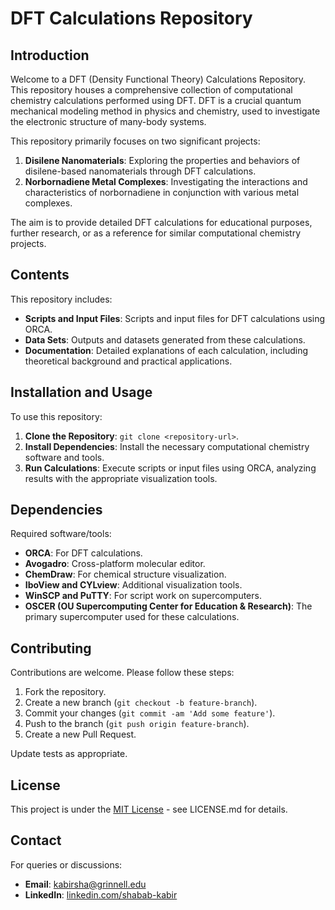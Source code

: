 # DFT Calculations Repository

## Introduction

Welcome to a DFT (Density Functional Theory) Calculations Repository. This repository houses a comprehensive collection of computational chemistry calculations performed using DFT. DFT is a crucial quantum mechanical modeling method in physics and chemistry, used to investigate the electronic structure of many-body systems.

This repository primarily focuses on two significant projects: 
1. **Disilene Nanomaterials**: Exploring the properties and behaviors of disilene-based nanomaterials through DFT calculations.
2. **Norbornadiene Metal Complexes**: Investigating the interactions and characteristics of norbornadiene in conjunction with various metal complexes.

The aim is to provide detailed DFT calculations for educational purposes, further research, or as a reference for similar computational chemistry projects.

## Contents

This repository includes:

- **Scripts and Input Files**: Scripts and input files for DFT calculations using ORCA.
- **Data Sets**: Outputs and datasets generated from these calculations.
- **Documentation**: Detailed explanations of each calculation, including theoretical background and practical applications.

## Installation and Usage

To use this repository:

1. **Clone the Repository**: `git clone <repository-url>`.
2. **Install Dependencies**: Install the necessary computational chemistry software and tools.
3. **Run Calculations**: Execute scripts or input files using ORCA, analyzing results with the appropriate visualization tools.

## Dependencies

Required software/tools:

- **ORCA**: For DFT calculations.
- **Avogadro**: Cross-platform molecular editor.
- **ChemDraw**: For chemical structure visualization.
- **IboView and CYLview**: Additional visualization tools.
- **WinSCP and PuTTY**: For script work on supercomputers.
- **OSCER (OU Supercomputing Center for Education & Research)**: The primary supercomputer used for these calculations.

## Contributing

Contributions are welcome. Please follow these steps:

1. Fork the repository.
2. Create a new branch (`git checkout -b feature-branch`).
3. Commit your changes (`git commit -am 'Add some feature'`).
4. Push to the branch (`git push origin feature-branch`).
5. Create a new Pull Request.

Update tests as appropriate.

## License

This project is under the [MIT License](LICENSE.md) - see LICENSE.md for details.

## Contact

For queries or discussions:

- **Email**: kabirsha@grinnell.edu
- **LinkedIn**: [linkedin.com/shabab-kabir](https://www.linkedin.com/in/shabab-kabir)
